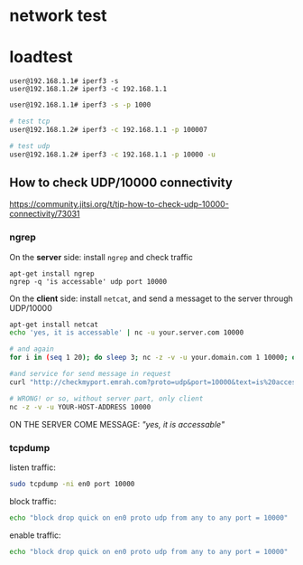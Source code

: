 # network test

# loadtest
```
user@192.168.1.1# iperf3 -s
user@192.168.1.2# iperf3 -c 192.168.1.1
```

```sh
user@192.168.1.1# iperf3 -s -p 1000

# test tcp
user@192.168.1.2# iperf3 -c 192.168.1.1 -p 100007

# test udp
user@192.168.1.2# iperf3 -c 192.168.1.1 -p 10000 -u
```

## How to check UDP/10000 connectivity

<https://community.jitsi.org/t/tip-how-to-check-udp-10000-connectivity/73031>  

### ngrep  

On the **server** side: install `ngrep` and check traffic  

```ssh
apt-get install ngrep
ngrep -q 'is accessable' udp port 10000
```

On the **client** side: install `netcat`, and send a messaget to the server through UDP/10000  

```sh
apt-get install netcat
echo 'yes, it is accessable' | nc -u your.server.com 10000

# and again
for i in (seq 1 20); do sleep 3; nc -z -v -u your.domain.com 1 10000; done

#and service for send message in request
curl "http://checkmyport.emrah.com?proto=udp&port=10000&text=is%20accessable"

# WRONG! or so, without server part, only client
nc -z -v -u YOUR-HOST-ADDRESS 10000
```

ON THE SERVER COME MESSAGE: _"yes, it is accessable"_  

### tcpdump

listen traffic:  

```sh
sudo tcpdump -ni en0 port 10000
```

block traffic:  

```sh
echo "block drop quick on en0 proto udp from any to any port = 10000" | sudo pfctl -ef -
```

enable traffic:  

```sh
echo "block drop quick on en0 proto udp from any to any port = 10000" | sudo pfctl -d
```
